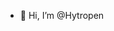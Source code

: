 - 👋 Hi, I’m @Hytropen

<!---
Hytropen/Hytropen is a ✨ special ✨ repository because its `README.md` (this file) appears on your GitHub profile.
You can click the Preview link to take a look at your changes.
--->

